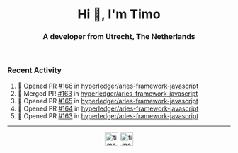 <h1 align="center">Hi 👋, I'm Timo</h1>
<h3 align="center">A developer from Utrecht, The Netherlands</h3>
<br/>
<!-- https://github.com/rahuldkjain/github-profile-readme-generator --!>

<!--  <p align="left"><img src="https://github-readme-stats.vercel.app/api?username=timoglastra&show_icons=true&count_private=true&" alt="timoglastra" /></p> --!>

<!--
Github language stats
<p align="left"><img src="https://github-readme-stats.vercel.app/api/top-langs/?username=timoglastra&layout=compact" alt="timoglastra" /><p>
-->

<!-- Codestats language stats -->
<!-- <p align="left"><img src="https://codestats-readme.vercel.app/api/top-langs/?username=timoglastra&layout=compact&language_count=12" alt="timoglastra" /><p>    --!>
  
<h3>Recent Activity</h3>

<!--START_SECTION:activity-->
1. 💪 Opened PR [#166](https://github.com/hyperledger/aries-framework-javascript/pull/166) in [hyperledger/aries-framework-javascript](https://github.com/hyperledger/aries-framework-javascript)
2. 🎉 Merged PR [#163](https://github.com/hyperledger/aries-framework-javascript/pull/163) in [hyperledger/aries-framework-javascript](https://github.com/hyperledger/aries-framework-javascript)
3. 💪 Opened PR [#165](https://github.com/hyperledger/aries-framework-javascript/pull/165) in [hyperledger/aries-framework-javascript](https://github.com/hyperledger/aries-framework-javascript)
4. 💪 Opened PR [#164](https://github.com/hyperledger/aries-framework-javascript/pull/164) in [hyperledger/aries-framework-javascript](https://github.com/hyperledger/aries-framework-javascript)
5. 💪 Opened PR [#163](https://github.com/hyperledger/aries-framework-javascript/pull/163) in [hyperledger/aries-framework-javascript](https://github.com/hyperledger/aries-framework-javascript)
<!--END_SECTION:activity-->

---

<p align="center">
<a href="https://twitter.com/timoglastra" target="blank"><img align="center" src="https://cdn.jsdelivr.net/npm/simple-icons@3.0.1/icons/twitter.svg" alt="timoglastra" height="30" width="30" /></a>
<a href="https://linkedin.com/in/timoglastra" target="blank"><img align="center" src="https://cdn.jsdelivr.net/npm/simple-icons@3.0.1/icons/linkedin.svg" alt="timoglastra" height="30" width="30" /></a>
</p>



